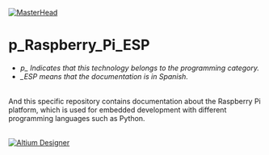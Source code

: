 [![MasterHead](http://dicer0.com/wp-content/uploads/2023/09/Raspberry-Pi-di_cer0-Banner.png)](https://dicer0.com/#skills)
# p_Raspberry_Pi_ESP
<h6 align="justify">
  <ul>
    <li>p_ Indicates that this technology belongs to the programming category.</li>
    <li>_ESP means that the documentation is in Spanish.</li>
  </ul>
</h6>
And this specific repository contains documentation about the Raspberry Pi platform, which is used for embedded development with different programming languages such as Python.
&nbsp;
<br/>
&nbsp;

[![Altium Designer](http://dicer0.com/wp-content/uploads/2023/11/p_RaspberryPi.webp)](https://dicer0.com/#skills)
